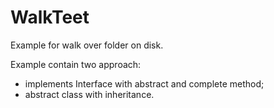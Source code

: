 # WalkTeet

Example for walk over folder on disk.

Example contain two approach:  
-  implements Interface with abstract and complete method;
-  abstract class with inheritance.